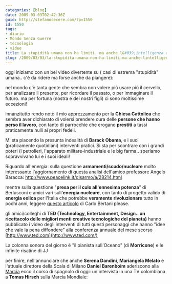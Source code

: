 ```yaml
---
categories: [blog]
date: 2009-03-03T02:42:36Z
guid: http://stefanocecere.com/?p=1550
id: 1550
tags:
- diario
- Mondo Senza Guerre
- tecnologia
- video
title: La stupidità umana non ha limiti. ma anche l&#039;intelligenza e la creatività.
slug: /2009/03/03/la-stupidita-umana-non-ha-limiti-ma-anche-lintelligenza-e-la-creativita/
---
```


oggi iniziamo con un bel video divertente su ( casi di estrema "stupidità" umana.. c'è da ridere ma forse anche da piangere):

nel mondo c'è tanta gente che sembra non volere più usare più il cervello, per analizzare il presente, per ricordare il passato, o per immaginare il futuro. ma per fortuna (nostra e dei nostri figli) ci sono moltissime eccezioni!

innanzitutto rendo noto il mio apprezzamento per la **Chiesa Cattolica** che sembra aver dichiarato di volersi prendere cura delle **persone che hanno perso il lavoro**, con tanto di parrocchie che erogano **prestiti** a tassi praticamente nulli ai propri fedeli.

Mi sta piacendo la presunta indealità di **Barack Obama**, e i suoi (praticamente quotidiani) interventi pratici. Si sta per scontrare con i grandi poteri (i petrolieri, l'apparato militare-industriale e le big farma.. speriamo sopravvivano lui e i suoi ideali!

Riguardo all'energia: sulla questione **armamenti/scudo/nucleare** molto interessante l'aggiornamento di questa analisi dell'amico professore Angelo Baracca: <http://www.peacelink.it/disarmo/a/28214.html>

mentre sulla questione "**presa per il culo all'ennesima potenza**" di Berlusconi e amici vari sull'**energia nucleare**, con tanto di progetto valido di **energia eolica** per l'Italia che potrebbe **veramente** **rivoluzionare** tutto in pochi anni, leggere [questo articolo](http://www.comedonchisciotte.org/site/modules.php?name=News&file=article&sid=5640) di Carlo Bertani please.

gli amici/colleghi di **TED (Technology, Entertainment, Design.. un ricettacolo delle migliori menti creative tecnologiche del pianeta)** hanno pubblicato i video degli interventi di tutti questi personaggi che hanno "idee che vale la pena diffondere" alla conferenza annuale del mese scorso [http://www.ted.com](http://www.ted.com/)

La colonna sonora del giorno è "il pianista sull'Oceano" (di **Morricone**) e le infinite risatine di JJ

per finire, nell'annunciare che anche **Serena Dandini**, **Mariangela Melato** e l'attuale direttore della Scala di Milano **Daniel Barenboim** aderiscono alla [Marcia](http://www.marciamondiale.org) ecco il corso di spagnolo di oggi: un'intervista in una TV colombiana a **Tomas Hirsch** sulla Marcia Mondiale: